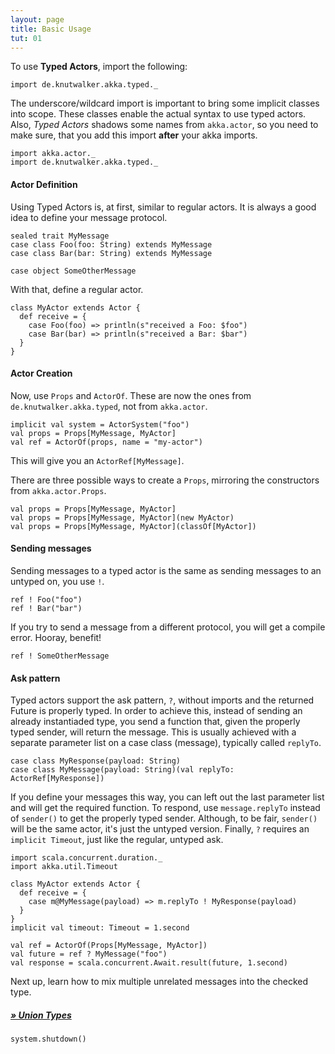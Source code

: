 ```yaml
---
layout: page
title: Basic Usage
tut: 01
---
```


To use **Typed Actors**, import the following:

```tut:silent
import de.knutwalker.akka.typed._
```

The underscore/wildcard import is important to bring some implicit classes into scope.
These classes enable the actual syntax to use typed actors.
Also, _Typed Actors_ shadows some names from `akka.actor`, so you need to make sure, that you add this import **after** your akka imports.

```tut:silent
import akka.actor._
import de.knutwalker.akka.typed._
```

#### Actor Definition

Using Typed Actors is, at first, similar to regular actors.
It is always a good idea to define your message protocol.

```tut:silent
sealed trait MyMessage
case class Foo(foo: String) extends MyMessage
case class Bar(bar: String) extends MyMessage

case object SomeOtherMessage
```

With that, define a regular actor.

```tut:silent
class MyActor extends Actor {
  def receive = {
    case Foo(foo) => println(s"received a Foo: $foo")
    case Bar(bar) => println(s"received a Bar: $bar")
  }
}
```

#### Actor Creation

Now, use `Props` and `ActorOf`. These are now the ones from `de.knutwalker.akka.typed`, not from `akka.actor`.

```tut
implicit val system = ActorSystem("foo")
val props = Props[MyMessage, MyActor]
val ref = ActorOf(props, name = "my-actor")
```

This will give you an `ActorRef[MyMessage]`.

There are three possible ways to create a `Props`, mirroring the constructors from `akka.actor.Props`.

```tut
val props = Props[MyMessage, MyActor]
val props = Props[MyMessage, MyActor](new MyActor)
val props = Props[MyMessage, MyActor](classOf[MyActor])
```

#### Sending messages

Sending messages to a typed actor is the same as sending messages to an untyped on, you use `!`.

```tut
ref ! Foo("foo")
ref ! Bar("bar")
```

If you try to send a message from a different protocol, you will get a compile error. Hooray, benefit!

```tut:fail
ref ! SomeOtherMessage
```

#### Ask pattern

Typed actors support the ask pattern, `?`, without imports and the returned Future is properly typed.
In order to achieve this, instead of sending an already instantiaded type, you send a function that, given the properly typed sender, will return the message.
This is usually achieved with a separate parameter list on a case class (message), typically called `replyTo`.

```tut:silent
case class MyResponse(payload: String)
case class MyMessage(payload: String)(val replyTo: ActorRef[MyResponse])
```

If you define your messages this way, you can left out the last parameter list and will get the required function.
To respond, use `message.replyTo` instead of `sender()` to get the properly typed sender. Although, to be fair, `sender()` will be the same actor, it's just the untyped version.
Finally, `?` requires an `implicit Timeout`, just like the regular, untyped ask.

```tut:silent
import scala.concurrent.duration._
import akka.util.Timeout

class MyActor extends Actor {
  def receive = {
    case m@MyMessage(payload) => m.replyTo ! MyResponse(payload)
  }
}
implicit val timeout: Timeout = 1.second
```

```tut
val ref = ActorOf(Props[MyMessage, MyActor])
val future = ref ? MyMessage("foo")
val response = scala.concurrent.Await.result(future, 1.second)
```

Next up, learn how to mix multiple unrelated messages into the checked type.

##### [&raquo; Union Types](union.html)


```tut:invisible
system.shutdown()
```
